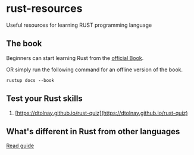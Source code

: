 # rust-resources
Useful resources for learning RUST programming language

## The book
Beginners can start learning Rust from the [official Book](https://doc.rust-lang.org/book/).

OR
simply run the following command for an offline version of the book.
```
rustup docs --book
```

## Test your Rust skills
1. [https://dtolnay.github.io/rust-quiz](https://dtolnay.github.io/rust-quiz)

## What's different in Rust from other languages
[Read guide](./whatsdifferent.md)
